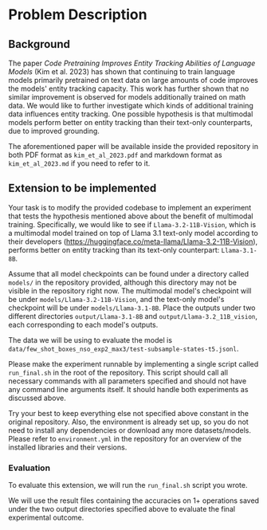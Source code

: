 # Problem Description

## Background
The paper *Code Pretraining Improves Entity Tracking Abilities of Language Models* (Kim et al. 2023) has shown that continuing to train language models primarily pretrained on text data on large amounts of code improves the models' entity tracking capacity. This work has further shown that no similar improvement is observed for models additionally trained on math data. We would like to further investigate which kinds of additional training data influences entity tracking. One possible hypothesis is that multimodal models perform better on entity tracking than their text-only counterparts, due to improved grounding.

The aforementioned paper will be available inside the provided repository in both PDF format as `kim_et_al_2023.pdf` and markdown format as `kim_et_al_2023.md` if you need to refer to it.

## Extension to be implemented
Your task is to modify the provided codebase to implement an experiment that tests the hypothesis mentioned above about the benefit of multimodal training. Specifically, we would like to see if `Llama-3.2-11B-Vision`, which is a multimodal model trained on top of Llama 3.1 text-only model according to their developers (https://huggingface.co/meta-llama/Llama-3.2-11B-Vision), performs better on entity tracking than its text-only counterpart: `Llama-3.1-8B`.

Assume that all model checkpoints can be found under a directory called `models/` in the repository provided, although this directory may not be visible in the repository right now. The multimodal model's checkpoint will be under `models/Llama-3.2-11B-Vision`, and the text-only model's checkpoint will be under `models/Llama-3.1-8B`. Place the outputs under two different directories `output/Llama-3.1-8B` and `output/Llama-3.2_11B_vision`, each corresponding to each model's outputs. 

The data we will be using to evaluate the model is `data/few_shot_boxes_nso_exp2_max3/test-subsample-states-t5.jsonl`.

Please make the experiment runnable by implementing a single script called `run_final.sh` in the root of the repository. This script should call all necessary commands with all parameters specified and should not have any command line arguments itself. It should handle both experiments as discussed above.

Try your best to keep everything else not specified above constant in the original repository. Also, the environment is already set up, so you do not need to install any dependencies or download any more datasets/models. Please refer to `environment.yml` in the repository for an overview of the installed libraries and their versions.

### Evaluation
To evaluate this extension, we will run the `run_final.sh` script you wrote.

We will use the result files containing the accuracies on 1+ operations saved under the two output directories specified above to evaluate the final experimental outcome.